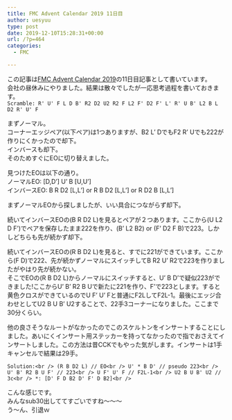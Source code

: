 ```yaml
---
title: FMC Advent Calendar 2019 11日目
author: uesyuu
type: post
date: 2019-12-10T15:28:31+00:00
url: /?p=464
categories:
  - FMC

---
```

</p> 

この記事は[FMC Advent Calendar 2019][1]の11日目記事として書いています。  
会社の昼休みにやりました。結果は散々でしたが一応思考過程を書いておきます。  
`Scramble: R' U' F L D B' R2 D2 U2 R2 F L2 F' D2 F' L' R' U B' L2 B L D2 R' U' F`

まずノーマル。  
コーナーエッジペア(以下ペア)は1つありますが、B2 L&#8217; DでもF2 R&#8217; Uでも222が作りにくかったので却下。  
インバースも却下。  
そのためすぐにEOに切り替えました。

見つけたEOは以下の通り。  
ノーマルEO: [D,D&#8217;] U&#8217; B [U,U&#8217;]  
インバースEO: B R D2 [L,L&#8217;] or R B D2 [L,L&#8217;] or R D2 B [L,L&#8217;]

まずノーマルEOから探しましたが、いい具合につながらず却下。

続いてインバースEOの(B R D2 L)を見るとペアが２つあります。ここから(U L2 D F&#8217;)でペアを保存したまま222を作り、(B&#8217; L2 B2) or (F&#8217; D2 F B)で223。しかしどちらも先が続かず却下。

続いてインバースEOの(R B D2 L)を見ると、すでに221ができています。ここから(F D)で222、先が続かずノーマルにスイッチしてB R2 U&#8217; R2で223を作りましたがやはり先が続かない。  
そこでEOの(R B D2 L)からノーマルにスイッチすると、U&#8217; B D&#8217;で疑似223ができました!ここからU&#8217; B&#8217; R2 B Uで新たに221を作り、F&#8217;で223とします。すると黄色クロスができているのでU F&#8217; U&#8217; Fと普通にF2LしてF2L-1。最後にエッジ合わせとしてU2 B U B&#8217; U2することで、22手3コーナーになりました。ここまで30分くらい。

他の良さそうなルートがなかったのでこのスケルトンをインサートすることにしました。あいにくインサート用ステッカーを持ってなかったので指でおさえてインサートしました。この方法は昔CCKでもやった気がします。インサートは1手キャンセルで結果は29手。

 `Solution:<br /> (R B D2 L) // EO<br /> U' * B D' // pseudo 223<br /> U' B' R2 B U F' // 223<br /> U F' U' F // F2L-1<br /> U2 B U B' U2 // 3c<br /> *: [D' F D B2 D' F' D B2]<br />` 

こんな感じです。  
みんなsub30出しててすごいですね〜〜〜  
う〜ん、引退ｗ </p>

 [1]: https://adventar.org/calendars/4487